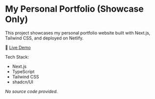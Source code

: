 # My Personal Portfolio (Showcase Only)  

This project showcases my personal portfolio website built with Next.js, Tailwind CSS, and deployed on Netlify.  

🔗 [Live Demo](https://ifekiikuphillips.netlify.app/)  

Tech Stack:  
- Next.js  
- TypeScript  
- Tailwind CSS  
- shadcn/UI  

_No source code provided._  
